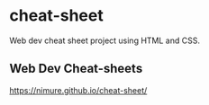 # cheat-sheet
Web dev cheat sheet project using HTML and CSS.

## Web Dev Cheat-sheets

https://nimure.github.io/cheat-sheet/